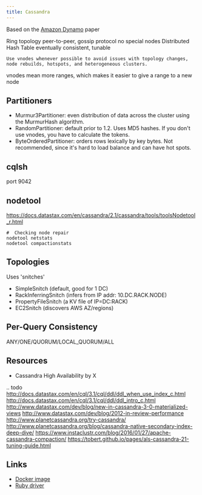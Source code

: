 ```yaml
---
title: Cassandra
---
```


Based on the [Amazon Dynamo](https://www.allthingsdistributed.com/2007/10/amazons_dynamo.html) paper

Ring topology
peer-to-peer, gossip protocol
no special nodes
Distributed Hash Table
eventually consistent, tunable

	Use vnodes whenever possible to avoid issues with topology changes, node rebuilds, hotspots, and heterogeneous clusters.

vnodes mean more ranges, which makes it easier to give a range to a new node

## Partitioners

* Murmur3Partitioner: even distribution of data across the cluster using the MurmurHash algorithm.
* RandomPartitioner: default prior to 1.2. Uses MD5 hashes. If you don't use vnodes, you have to calculate the tokens.
* ByteOrderedPartitioner: orders rows lexically by key bytes. Not recommended, since it's hard to load balance and can have hot spots.

## cqlsh

port 9042

## nodetool

<https://docs.datastax.com/en/cassandra/2.1/cassandra/tools/toolsNodetool_r.html>

	#  Checking node repair
	nodetool netstats
	nodetool compactionstats


## Topologies

Uses 'snitches'


* SimpleSnitch (default, good for 1 DC)
* RackInferringSnitch (infers from IP addr: 10.DC.RACK.NODE)
* PropertyFileSnitch (a KV file of IP=DC:RACK)
* EC2Snitch (discovers AWS AZ/regions)


## Per-Query Consistency

ANY/ONE/QUORUM/LOCAL_QUORUM/ALL

## Resources

* Cassandra High Availability by X

.. todo
   <http://docs.datastax.com/en/cql/3.1/cql/ddl/ddl_when_use_index_c.html>
   <http://docs.datastax.com/en/cql/3.1/cql/ddl/ddl_intro_c.html>
   <http://www.datastax.com/dev/blog/new-in-cassandra-3-0-materialized-views>
   <http://www.datastax.com/dev/blog/2012-in-review-performance>
   <http://www.planetcassandra.org/try-cassandra/>
   <http://www.planetcassandra.org/blog/cassandra-native-secondary-index-deep-dive/>
   <https://www.instaclustr.com/blog/2016/01/27/apache-cassandra-compaction/>
   <https://tobert.github.io/pages/als-cassandra-21-tuning-guide.html>

## Links

* [Docker image](https://hub.docker.com/_/cassandra)
* [Ruby driver](https://github.com/datastax/ruby-driver)
